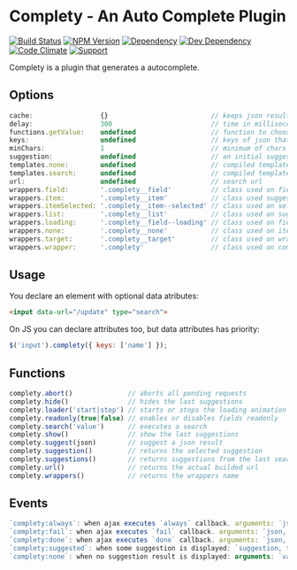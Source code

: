 # Complety - An Auto Complete Plugin

[![Build Status](https://img.shields.io/travis/wbotelhos/complety/master.svg)](https://travis-ci.org/wbotelhos/complety)
[![NPM Version](https://badge.fury.io/js/complety.svg)](https://badge.fury.io/js/complety)
[![Dependency](https://david-dm.org/wbotelhos/complety.svg)](https://david-dm.org/wbotelhos/complety)
[![Dev Dependency](https://david-dm.org/wbotelhos/complety/dev-status.svg)](https://david-dm.org/wbotelhos/complety#info=devDependencies)
[![Code Climate](https://codeclimate.com/github/wbotelhos/complety.png)](https://codeclimate.com/github/wbotelhos/complety)
[![Support](http://img.shields.io/gittip/wbotelhos.svg)](https://gratipay.com/~wbotelhos)

Complety is a plugin that generates a autocomplete.

## Options

```js
cache:                 {}                          // keeps json results on keys represented by the request url
delay:                 300                         // time in milliseconds to delay the search after user typing
functions.getValue:    undefined                   // function to choose which attribute of json to use on search
keys:                  undefined                   // keys of json that will be highlighted
minChars:              1                           // minimum of chars typed to trigger the search
suggestion:            undefined                   // an initial suggestion to be shown
templates.none:        undefined                   // compiled template used to render suggestion of no results
templates.search:      undefined                   // compiled template used to render suggestion
url:                   undefined                   // search url
wrappers.field:        '.complety__field'          // class used on field
wrappers.item:         '.complety__item'           // class used suggestion items
wrappers.itemSelected: '.complety__item--selected' // class used on selected item of suggestion
wrappers.list:         '.complety__list'           // class used on suggestions list
wrappers.loading:      '.complety__field--loading' // class used on field during search
wrappers.none:         '.complety__none'           // class used on item that show no result message
wrappers.target:       '.complety__target'         // class used on wrapper that keeps the suggestions list
wrappers.wrapper:      '.complety'                 // class used on complety wrapper
```

## Usage

You declare an element with optional data atributes:

```html
<input data-url="/update" type="search">

```

On JS you can declare attributes too, but data attributes has priority:

```js
$('input').complety({ keys: ['name'] });
```

## Functions

```js
complety.abort()              // aborts all pending requests
complety.hide()               // hides the last suggestions
complety.loader('start|stop') // starts or stops the loading animation
complety.readonly(true|false) // enables or disables fields readonly
complety.search('value')      // executes a search
complety.show()               // show the last suggestions
complety.suggest(json)        // suggest a json result
complety.suggestion()         // returns the selected suggestion
complety.suggestions()        // returns suggestions from the last search
complety.url()                // returns the actual builded url
complety.wrappers()           // returns the wrappers name
```

## Events

```js
`complety:always`: when ajax executes `always` callback. arguments: `json, this`
`complety:fail`: when ajax executes `fail` callback. arguments: `json, this`
`complety:done`: when ajax executes `done` callback. arguments: `json, this`
`complety:suggested`: when some suggestion is displayed: `suggestion, this`
`complety:none`: when no suggestion result is displayed: arguments: `value, this`
```
